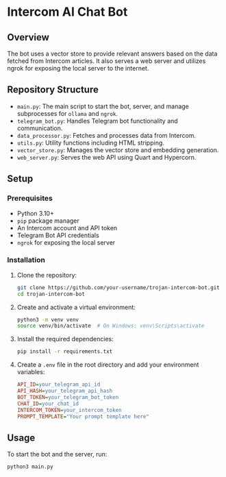 # Intercom AI Chat Bot

## Overview

The bot uses a vector store to provide relevant answers based on the data fetched from Intercom articles. It also serves a web server and utilizes ngrok for exposing the local server to the internet.

## Repository Structure

- `main.py`: The main script to start the bot, server, and manage subprocesses for `ollama` and `ngrok`.
- `telegram_bot.py`: Handles Telegram bot functionality and communication.
- `data_processor.py`: Fetches and processes data from Intercom.
- `utils.py`: Utility functions including HTML stripping.
- `vector_store.py`: Manages the vector store and embedding generation.
- `web_server.py`: Serves the web API using Quart and Hypercorn.

## Setup

### Prerequisites

- Python 3.10+
- `pip` package manager
- An Intercom account and API token
- Telegram Bot API credentials
- `ngrok` for exposing the local server

### Installation

1. Clone the repository:

    ```bash
    git clone https://github.com/your-username/trojan-intercom-bot.git
    cd trojan-intercom-bot
    ```

2. Create and activate a virtual environment:

    ```bash
    python3 -m venv venv
    source venv/bin/activate  # On Windows: venv\Scripts\activate
    ```

3. Install the required dependencies:

    ```bash
    pip install -r requirements.txt
    ```

4. Create a `.env` file in the root directory and add your environment variables:

    ```ini
    API_ID=your_telegram_api_id
    API_HASH=your_telegram_api_hash
    BOT_TOKEN=your_telegram_bot_token
    CHAT_ID=your_chat_id
    INTERCOM_TOKEN=your_intercom_token
    PROMPT_TEMPLATE="Your prompt template here"
    ```

## Usage

To start the bot and the server, run:

```bash
python3 main.py
